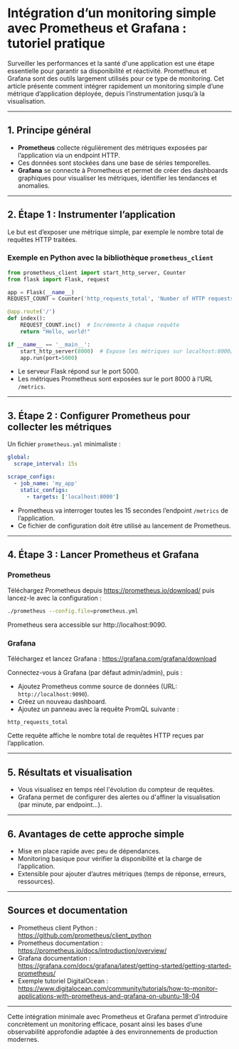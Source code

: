 # Intégration d’un monitoring simple avec Prometheus et Grafana : tutoriel pratique

Surveiller les performances et la santé d'une application est une étape essentielle pour garantir sa disponibilité et réactivité. Prometheus et Grafana sont des outils largement utilisés pour ce type de monitoring. Cet article présente comment intégrer rapidement un monitoring simple d’une métrique d’application déployée, depuis l’instrumentation jusqu’à la visualisation.

---

## 1. Principe général

- **Prometheus** collecte régulièrement des métriques exposées par l’application via un endpoint HTTP.  
- Ces données sont stockées dans une base de séries temporelles.  
- **Grafana** se connecte à Prometheus et permet de créer des dashboards graphiques pour visualiser les métriques, identifier les tendances et anomalies.

---

## 2. Étape 1 : Instrumenter l’application

Le but est d’exposer une métrique simple, par exemple le nombre total de requêtes HTTP traitées.

### Exemple en Python avec la bibliothèque `prometheus_client`

```python
from prometheus_client import start_http_server, Counter
from flask import Flask, request

app = Flask(__name__)
REQUEST_COUNT = Counter('http_requests_total', 'Number of HTTP requests')

@app.route('/')
def index():
    REQUEST_COUNT.inc()  # Incrémente à chaque requête
    return "Hello, world!"

if __name__ == '__main__':
    start_http_server(8000)  # Expose les métriques sur localhost:8000/metrics
    app.run(port=5000)
```

- Le serveur Flask répond sur le port 5000.  
- Les métriques Prometheus sont exposées sur le port 8000 à l’URL `/metrics`.

---

## 3. Étape 2 : Configurer Prometheus pour collecter les métriques

Un fichier `prometheus.yml` minimaliste :

```yaml
global:
  scrape_interval: 15s

scrape_configs:
  - job_name: 'my_app'
    static_configs:
      - targets: ['localhost:8000']
```

- Prometheus va interroger toutes les 15 secondes l’endpoint `/metrics` de l’application.  
- Ce fichier de configuration doit être utilisé au lancement de Prometheus.

---

## 4. Étape 3 : Lancer Prometheus et Grafana

### Prometheus

Téléchargez Prometheus depuis https://prometheus.io/download/ puis lancez-le avec la configuration :

```bash
./prometheus --config.file=prometheus.yml
```

Prometheus sera accessible sur http://localhost:9090.

### Grafana

Téléchargez et lancez Grafana : https://grafana.com/grafana/download

Connectez-vous à Grafana (par défaut admin/admin), puis :

- Ajoutez Prometheus comme source de données (URL: `http://localhost:9090`).  
- Créez un nouveau dashboard.  
- Ajoutez un panneau avec la requête PromQL suivante :

```promql
http_requests_total
```

Cette requête affiche le nombre total de requêtes HTTP reçues par l’application.

---

## 5. Résultats et visualisation

- Vous visualisez en temps réel l'évolution du compteur de requêtes.  
- Grafana permet de configurer des alertes ou d'affiner la visualisation (par minute, par endpoint…).

---

## 6. Avantages de cette approche simple

- Mise en place rapide avec peu de dépendances.  
- Monitoring basique pour vérifier la disponibilité et la charge de l’application.  
- Extensible pour ajouter d’autres métriques (temps de réponse, erreurs, ressources).

---

## Sources et documentation

- Prometheus client Python : https://github.com/prometheus/client_python  
- Prometheus documentation : https://prometheus.io/docs/introduction/overview/  
- Grafana documentation : https://grafana.com/docs/grafana/latest/getting-started/getting-started-prometheus/  
- Exemple tutoriel DigitalOcean : https://www.digitalocean.com/community/tutorials/how-to-monitor-applications-with-prometheus-and-grafana-on-ubuntu-18-04  

---

Cette intégration minimale avec Prometheus et Grafana permet d’introduire concrètement un monitoring efficace, posant ainsi les bases d’une observabilité approfondie adaptée à des environnements de production modernes.